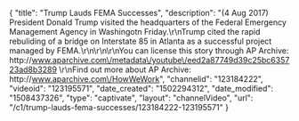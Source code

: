 {
    "title": "Trump Lauds FEMA Successes",
    "description": "(4 Aug 2017) President Donald Trump visited the headquarters of the Federal Emergency Management Agency in Washingotn Friday.\r\nTrump cited the rapid rebuliding of a bridge on Interstate 85 in Atlanta as a successful project managed by FEMA.\r\n\r\n\r\nYou can license this story through AP Archive: http:\/\/www.aparchive.com\/metadata\/youtube\/eed2a87749d39c25bc635723ad8b3289 \r\nFind out more about AP Archive: http:\/\/www.aparchive.com\/HowWeWork",
    "channelid": "123184222",
    "videoid": "123195571",
    "date_created": "1502294312",
    "date_modified": "1508437326",
    "type": "captivate",
    "layout": "channelVideo",
    "url": "\/c1\/trump-lauds-fema-successes\/123184222-123195571"
}